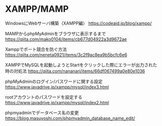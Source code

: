 # XAMPP/MAMP
WindowsにWebサーバ構築（XAMPP編）
https://codeaid.jp/blog/xampp/

MAMPからphpMyAdminをブラウザに表示するまで
https://qiita.com/mako0104/items/cb677d04922a3d9672ae

Xamppでポート競合を防ぐ方法 
https://qiita.com/neneta0921/items/3c2f9ac8ea9b5bcfc6e6

XAMPPでMySQLを起動しようとStartをクリックした際にエラーが出力された時の対処法 
https://qiita.com/nananari/items/66df067499a0e80e1036

phpMyAdminのログイン/パスワードに関する設定 
https://www.javadrive.jp/xampp/mysql/index3.html

rootアカウントのパスワードを設定する 
https://www.javadrive.jp/xampp/mysql/index2.html

phpmyadminでデータベース名の変更
https://blog.masuyoshi.com/phpmyadmin_database_name_edit/
